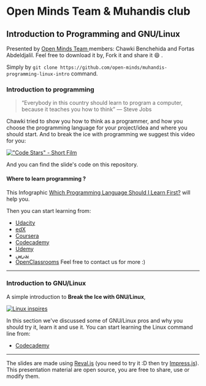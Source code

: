 # Open Minds Team & Muhandis club
## Introduction to Programming and GNU/Linux
Presented by [Open Minds Team ](https://www.facebook.com/open.minds.oran/) members: Chawki Benchehida and Fortas Abdeldjalil.
Feel free to download it by, Fork it and share it :smile: .

Simply by `git clone https://github.com/open-minds/muhandis-programming-linux-intro` command.
### Introduction to programming
> “Everybody in this country should learn to program a computer, because it teaches you how to think” — Steve Jobs

Chawki tried to show you how to think as a programmer, and how you choose the programming language for your project/idea and where you should start.
And to break the ice with programming we suggest this video for you:

[!["Code Stars" - Short Film](http://img.youtube.com/vi/dU1xS07N-FA/0.jpg)](http://www.youtube.com/watch?v=dU1xS07N-FA)

And you can find the slide's code on this repository.
#### Where to learn programming ?
This Infographic [Which Programming Language Should I Learn First?](http://carlcheo.com/startcoding) will help you.

Then you can start learning from:
* [Udacity](http://udacity.com/)
* [edX](http://edx.org/)
* [Coursera](http://coursera.org/)
* [Codecademy](http://codecademy.com/)
* [Udemy](http://udemy.com/)
* [ندرس](http://nadrus.com/)
* [OpenClassrooms](http://openclassrooms.com/)
Feel free to contact us for more :)

****
### Introduction to GNU/Linux
A simple introduction to **Break the Ice with GNU/Linux**,

[![Linux inspires](http://img.youtube.com/vi/GfU6ngCVips/0.jpg)](http://www.youtube.com/watch?v=GfU6ngCVips)


In this section we've discussed some of GNU/Linux pros and why you should try it, learn it and use it.
You can start learning the Linux command line from:
* [Codecademy](https://www.codecademy.com/learn/learn-the-command-line)

***
The slides are made using [Reval.js](https://github.com/hakimel/reveal.js/) (you need to try it :D then try [Impress.js](https://github.com/impress/impress.js)).
This presentation material are open source, you are free to share, use or modify them.
